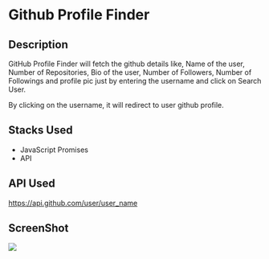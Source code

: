 # Github Profile Finder

## Description
GitHub Profile Finder will fetch the github details like, Name of the user, Number of Repositories, Bio of the user, Number of Followers, Number of Followings and profile pic just by entering the username and click on Search User.

By clicking on the username, it will redirect to user github profile.

## Stacks Used
* JavaScript Promises
* API  

## API Used
https://api.github.com/user/user_name

## ScreenShot
<img src="https://github.com/ayushseth07/Web-dev-mini-projects/blob/patch/GitHub%20Profile%20Finder/ss.png" />

